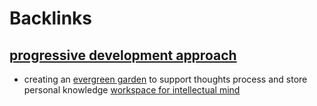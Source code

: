 
# Backlinks
## [progressive development approach](<progressive development approach.md>)
- creating an [evergreen garden](<evergreen garden.md>) to support thoughts process and store personal knowledge [workspace for intellectual mind](<workspace for intellectual mind.md>)

